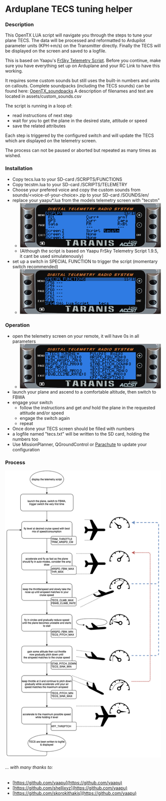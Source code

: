 # Arduplane TECS tuning helper

### Description
This OpenTX LUA script will navigate you through the steps to tune your plane TECS.
The data will be processed and reformatted to Ardupilot parameter units (KPH->m/s) on the Transmitter directly.
Finally the TECS will be displayed on the screen and saved to a logfile.

This is based on Yaapu's [FrSky Telemetry Script](https://github.com/yaapu/FrskyTelemetryScript/). 
Before you continue, make sure you have everything set up on Arduplane and your RC Link to have this working.

It requires some custom sounds but still uses the built-in numbers and units on callouts.
Complete soundpacks (including the TECS sounds) can be found here: [OpenTX_soundpacks](https://github.com/mf0o/OpenTX_soundpacks)
A description of filenames and text are located in assets/custom_sounds.csv

The script is running in a loop of:

* read instructions of next step
* wait for you to get the plane in the desired state, attitude or speed
* save the related attributes

Each step is triggered by the configured switch and will update the TECS which are displayed on the telemetry screen.

The process can not be paused or aborted but repeated as many times as wished.

### Installation
* Copy tecs.lua to your SD-card /SCRIPTS/FUNCTIONS
* Copy tecstm.lua to your SD-card /SCRIPTS/TELEMETRY
* Choose your prefered voice and copy the custom sounds from sounds/\<voice-of-your-choice\>.zip to your SD-card /SOUNDS/en/
* replace your yaapu*.lua from the models telemetry screen with "tecstm" 
	* ![](img/telemetry_screen_tecstm.png)
	* (Although the script is based on Yaapu FrSky Telemetry Script 1.9.5, it cant be used simulatenously)
* set up a switch in SPECIAL FUNCTION to trigger the script (momentary switch recommended)
	* ![](img/special_functions.png)

### Operation
* open the telemetry screen on your remote, it will have 0s in all parameters
	* ![](img/telemetry_screen_empty.png)
* launch your plane and ascend to a comfortable altitude, then switch to FBWA
* engage your switch
	* 	follow the instructions and get _and_ hold the plane in the requested attitude and/or speed
	*  engage the switch again
	*  repeat
*  Once done your TECS screen should be filled with numbers
*  a logfile named "tecs.txt" will be written to the SD card, holding the numbers too
*  Use MissionPlanner, QGroundControl or [Parachute](https://gitlab.com/stavros/parachute) to update your configuration


### Process
![](img/tecs_tuning_v007.png)


###### ... with many thanks to:
* [https://github.com/yaapu](https://github.com/yaapu)
* [https://github.com/shellixyz](https://github.com/yaapu)
* [https://github.com/skorokithakis](https://github.com/yaapu)